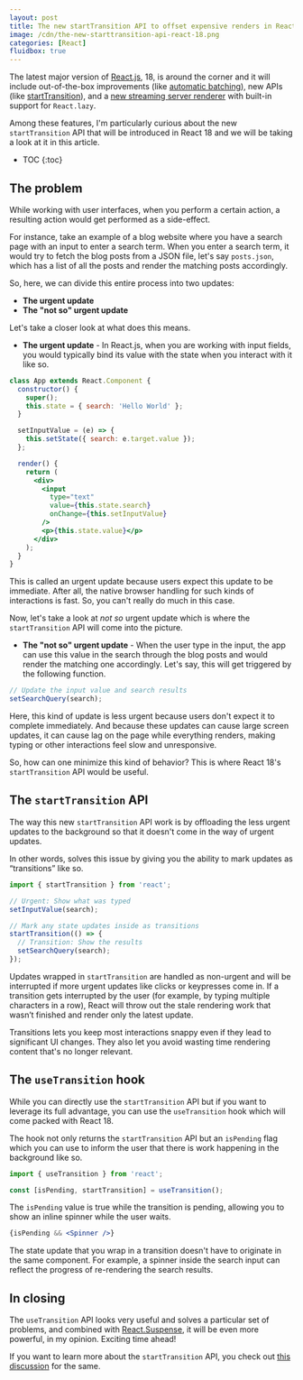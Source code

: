 ```yaml
---
layout: post
title: The new startTransition API to offset expensive renders in React 18
image: /cdn/the-new-starttransition-api-react-18.png
categories: [React]
fluidbox: true
---
```


The latest major version of [React.js](https://reactjs.org/), 18, is around the corner and it will include out-of-the-box improvements (like [automatic batching](https://github.com/reactwg/react-18/discussions/21)), new APIs (like [startTransition](https://github.com/reactwg/react-18/discussions/41)), and a [new streaming server renderer](https://github.com/reactwg/react-18/discussions/37) with built-in support for `React.lazy`.

Among these features, I'm particularly curious about the new `startTransition` API that will be introduced in React 18 and we will be taking a look at it in this article.

* TOC
{:toc}

## The problem

While working with user interfaces, when you perform a certain action, a resulting action would get performed as a side-effect.

For instance, take an example of a blog website where you have a search page with an input to enter a search term. When you enter a search term, it would try to fetch the blog posts from a JSON file, let's say `posts.json`, which has a list of all the posts and render the matching posts accordingly. 

So, here, we can divide this entire process into two updates:

- **The urgent update**
- **The "not so" urgent update**

Let's take a closer look at what does this means.

- **The urgent update** - In React.js, when you are working with input fields, you would typically bind its value with the state when you interact with it like so.

```jsx
class App extends React.Component {
  constructor() {
    super();
    this.state = { search: 'Hello World' };
  }

  setInputValue = (e) => {
    this.setState({ search: e.target.value });
  };

  render() {
    return (
      <div>
        <input
          type="text"
          value={this.state.search}
          onChange={this.setInputValue}
        />
        <p>{this.state.value}</p>
      </div>
    );
  }
}
```

This is called an urgent update because users expect this update to be immediate. After all, the native browser handling for such kinds of interactions is fast. So, you can't really do much in this case.

Now, let's take a look at *not so* urgent update which is where the `startTransition` API will come into the picture.

- **The "not so" urgent update** - When the user type in the input, the app can use this value in the search through the blog posts and would render the matching one accordingly. Let's say, this will get triggered by the following function.

```jsx
// Update the input value and search results
setSearchQuery(search);
```

Here, this kind of update is less urgent because users don't expect it to complete immediately. And because these updates can cause large screen updates, it can cause lag on the page while everything renders, making typing or other interactions feel slow and unresponsive.

So, how can one minimize this kind of behavior? This is where React 18's `startTransition` API would be useful.

## The `startTransition` API

The way this new `startTransition` API work is by offloading the less urgent updates to the background so that it doesn't come in the way of urgent updates.

In other words, solves this issue by giving you the ability to mark updates as “transitions” like so.

```jsx
import { startTransition } from 'react';

// Urgent: Show what was typed
setInputValue(search);

// Mark any state updates inside as transitions
startTransition(() => {
  // Transition: Show the results
  setSearchQuery(search);
});
```

Updates wrapped in `startTransition` are handled as non-urgent and will be interrupted if more urgent updates like clicks or keypresses come in. If a transition gets interrupted by the user (for example, by typing multiple characters in a row), React will throw out the stale rendering work that wasn’t finished and render only the latest update.

Transitions lets you keep most interactions snappy even if they lead to significant UI changes. They also let you avoid wasting time rendering content that's no longer relevant.

## The `useTransition` hook

While you can directly use the `startTransition` API but if you want to leverage its full advantage, you can use the `useTransition` hook which will come packed with React 18.

The hook not only returns the `startTransition` API but an `isPending` flag which you can use to inform the user that there is work happening in the background like so.

```jsx
import { useTransition } from 'react';

const [isPending, startTransition] = useTransition();
```

The `isPending` value is true while the transition is pending, allowing you to show an inline spinner while the user waits.

```jsx
{isPending && <Spinner />}
```

The state update that you wrap in a transition doesn't have to originate in the same component. For example, a spinner inside the search input can reflect the progress of re-rendering the search results.

## In closing

The `useTransition` API looks very useful and solves a particular set of problems, and combined with [React.Suspense](https://reactjs.org/docs/react-api.html#reactsuspense), it will be even more powerful, in my opinion. Exciting time ahead!

If you want to learn more about the `startTransition` API, you check out [this discussion](https://github.com/reactwg/react-18/discussions/41) for the same.
